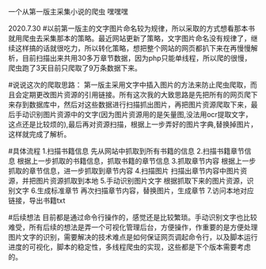 一个从第一版主采集小说的爬虫 嘿嘿嘿

2020.7.30
#以前第一版主的文字图片命名较为规律，所以采取的方式想看那本书就用爬虫去采集那本的策略。最近网站更新了策略，文字图片命名没有规律了，继续这样搞的话就很吃力，所以转化策略，想把整个网站的网页都扒下来在再慢慢解析，目前扫描出来共用30多万章节数据，因为php只能单线程，所以爬的很慢，爬虫跑了3天目前只爬取了9万条数据下来。

#说说这次的爬取思路：
    第一版主采用文字中插入图片的方法来防止爬虫爬取，而且会定期更改图片资源的引用链接。所有这次我的大致思路是先把所有的网页爬下来存到数据库中，然后对这些数据进行扫描抓出图片，再把图片资源爬取下来，最后手动识别图片资源中的文字(因为图片资源用的是矢量图,没法用ocr提取文字，这点还是比较烦的),最后再对资源扫描，根据上一步弄好的图片字典,替换掉图片，这样就完成了解析。

#具体流程
    1.扫描书籍信息
    先从网站中抓取到所有书籍的信息
    2.扫描书籍章节信息
    根据上一步抓取的书籍信息，抓取书籍的章节信息
    3.抓取章节内容
    根据上一步抓取的章节信息，进一步抓取到章节内容
    4.扫描图片
    扫描出章节内容中图片资源，并把图片资源抓取到本地
    5.手动识别图片文字
    根据抓取下来的图片资源，识别文字
    6.生成标准章节
    再次扫描章节内容，替换图片，生成章节
    7.访问本地对应链接，导出书籍txt

#后续想法
    目前都是通过命令行操作的，感觉还是比较繁琐。手动识别文字也比较难受，所有后续的想法是弄一个可视化管理后台，方便操作，作重要的是方便处理图片文字的识别，需要解决的技术难点是如何保证网页调起命令行，以及脚本运行进度的可视化，脚本的稳定性，多线程爬虫的实现，这些都是下个版本需要考虑的。
